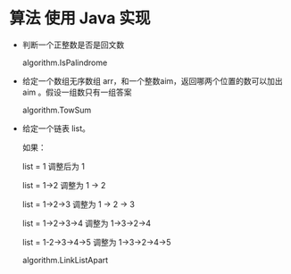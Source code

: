 # 算法 使用 Java 实现
* 判断一个正整数是否是回文数
    
    algorithm.IsPalindrome
    
* 给定一个数组无序数组 arr，和一个整数aim，返回哪两个位置的数可以加出 aim 。假设一组数只有一组答案
    
    algorithm.TowSum  
    
* 给定一个链表 list。

    如果： 
        
     list = 1 调整后为 1
     
     list = 1->2 调整为 1 -> 2
     
     list = 1->2->3 调整为 1 -> 2 -> 3
    
     list = 1->2->3->4 调整为 1->3->2->4
     
     list = 1-2->3->4->5 调整为 1->3->2->4->5
     
     algorithm.LinkListApart
     
     